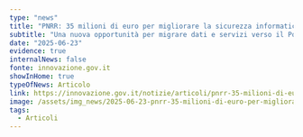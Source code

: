 ```yaml
---
type: "news"
title: "PNRR: 35 milioni di euro per migliorare la sicurezza informatica delle strutture sanitarie"
subtitle: "Una nuova opportunità per migrare dati e servizi verso il Polo Strategico Nazionale"
date: "2025-06-23"
evidence: true
internalNews: false
fonte: innovazione.gov.it
showInHome: true
typeOfNews: Articolo
link: https://innovazione.gov.it/notizie/articoli/pnrr-35-milioni-di-euro-per-migliorare-la-sicurezza-informatica-delle-strutture-s/
image: /assets/img_news/2025-06-23-pnrr-35-milioni-di-euro-per-migliorare-la-sicurezza-informatica-delle-strutture.jpg
tags:
  - Articoli
---
```


